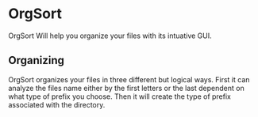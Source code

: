 # OrgSort
OrgSort Will help you organize your files with its intuative GUI.

## Organizing
OrgSort organizes your files in three different but logical ways. First it can analyze the files name either by the first letters or the last dependent on what type of prefix you choose. Then it will create the type of prefix associated with the directory.

